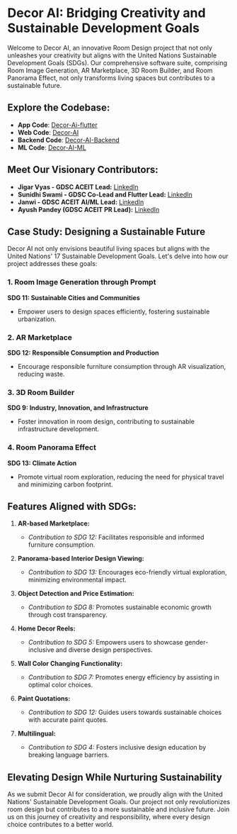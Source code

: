 # Decor AI: Bridging Creativity and Sustainable Development Goals

Welcome to Decor AI, an innovative Room Design project that not only unleashes your creativity but aligns with the United Nations Sustainable Development Goals (SDGs). Our comprehensive software suite, comprising Room Image Generation, AR Marketplace, 3D Room Builder, and Room Panorama Effect, not only transforms living spaces but contributes to a sustainable future.

## Explore the Codebase:

- **App Code**: [Decor-Ai-flutter](https://github.com/jigarvyasidea/Decore-Ai-flutter)
- **Web Code**: [Decor-AI](https://github.com/jigarvyasidea/Decor-AI)
- **Backend Code**: [Decor-AI-Backend](https://github.com/jigarvyasidea/decor-ai-backaed)
- **ML Code**: [Decor-AI-ML](https://github.com/jigarvyasidea/decor-ai-ml)

## Meet Our Visionary Contributors:

- **Jigar Vyas - GDSC ACEIT Lead:** [LinkedIn](https://www.linkedin.com/in/jigarvyass/)
- **Sunidhi Swami - GDSC Co-Lead and Flutter Lead:** [LinkedIn](https://www.linkedin.com/in/sunidhi-swamy-94963322a/)
- **Janwi - GDSC ACEIT AI/ML Lead:** [LinkedIn](linkedin.com/in/miss-jahnwi-465b7620a)
- **Ayush Pandey (GDSC ACEIT PR Lead):** [LinkedIn](https://www.linkedin.com/in/ayush-pandey-5690aa211/)

## Case Study: Designing a Sustainable Future

Decor AI not only envisions beautiful living spaces but aligns with the United Nations' 17 Sustainable Development Goals. Let's delve into how our project addresses these goals:

### 1. Room Image Generation through Prompt

**SDG 11: Sustainable Cities and Communities**
- Empower users to design spaces efficiently, fostering sustainable urbanization.

### 2. AR Marketplace

**SDG 12: Responsible Consumption and Production**
- Encourage responsible furniture consumption through AR visualization, reducing waste.

### 3. 3D Room Builder

**SDG 9: Industry, Innovation, and Infrastructure**
- Foster innovation in room design, contributing to sustainable infrastructure development.

### 4. Room Panorama Effect

**SDG 13: Climate Action**
- Promote virtual room exploration, reducing the need for physical travel and minimizing carbon footprint.

## Features Aligned with SDGs:

1. **AR-based Marketplace:**
   - *Contribution to SDG 12:* Facilitates responsible and informed furniture consumption.

2. **Panorama-based Interior Design Viewing:**
   - *Contribution to SDG 13:* Encourages eco-friendly virtual exploration, minimizing environmental impact.

3. **Object Detection and Price Estimation:**
   - *Contribution to SDG 8:* Promotes sustainable economic growth through cost transparency.

4. **Home Decor Reels:**
   - *Contribution to SDG 5:* Empowers users to showcase gender-inclusive and diverse design perspectives.

5. **Wall Color Changing Functionality:**
   - *Contribution to SDG 7:* Promotes energy efficiency by assisting in optimal color choices.

6. **Paint Quotations:**
   - *Contribution to SDG 12:* Guides users towards sustainable choices with accurate paint quotes.

7. **Multilingual:**
   - *Contribution to SDG 4:* Fosters inclusive design education by breaking language barriers.

## Elevating Design While Nurturing Sustainability

As we submit Decor AI for consideration, we proudly align with the United Nations' Sustainable Development Goals. Our project not only revolutionizes room design but contributes to a more sustainable and inclusive future. Join us on this journey of creativity and responsibility, where every design choice contributes to a better world.
